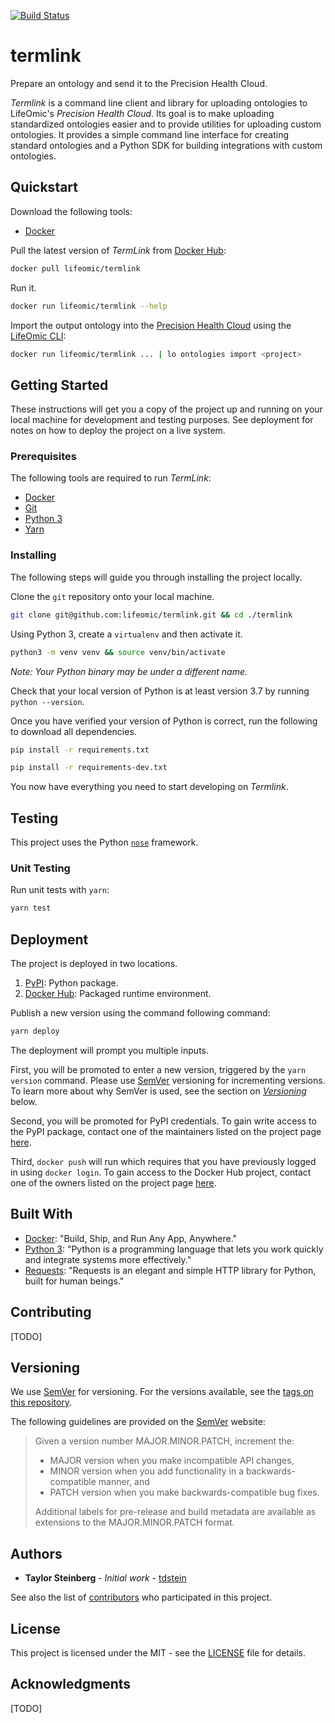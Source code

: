[![Build Status](https://travis-ci.org/lifeomic/termlink.svg?branch=master)](https://travis-ci.org/lifeomic/termlink)

# termlink

Prepare an ontology and send it to the Precision Health Cloud.

_Termlink_ is a command line client and library for uploading ontologies to LifeOmic's _Precision Health Cloud_. Its goal is to make uploading standardized ontologies easier and to provide utilities for uploading custom ontologies. It provides a simple command line interface for creating standard ontologies and a Python SDK for building integrations with custom ontologies.

## Quickstart

Download the following tools:

- [Docker](https://docs.docker.com/install/)

Pull the latest version of _TermLink_ from [Docker Hub](https://hub.docker.com/r/lifeomic/termlink):

```sh
docker pull lifeomic/termlink
```

Run it.

```sh
docker run lifeomic/termlink --help
```

Import the output ontology into the [Precision Health Cloud](https://lifeomic.com/products/) using the [LifeOmic CLI](https://github.com/lifeomic/cli):

```sh
docker run lifeomic/termlink ... | lo ontologies import <project>
```

## Getting Started

These instructions will get you a copy of the project up and running on your local machine for development and testing purposes. See deployment for notes on how to deploy the project on a live system.

### Prerequisites

The following tools are required to run _TermLink_:

- [Docker](https://docs.docker.com/install/)
- [Git](https://git-scm.com/)
- [Python 3](https://www.python.org/download/releases/3.0/)
- [Yarn](https://yarnpkg.com/en/)

### Installing

The following steps will guide you through installing the project locally.

Clone the `git` repository onto your local machine.

```sh
git clone git@github.com:lifeomic/termlink.git && cd ./termlink
```

Using Python 3, create a `virtualenv` and then activate it.

```sh
python3 -m venv venv && source venv/bin/activate
```

_Note: Your Python binary may be under a different name._

Check that your local version of Python is at least version 3.7 by running `python --version`.

Once you have verified your version of Python is correct, run the following to download all dependencies.

```sh
pip install -r requirements.txt
```

```sh
pip install -r requirements-dev.txt
```

You now have everything you need to start developing on _Termlink_. 

## Testing

This project uses the Python [`nose`](https://nose.readthedocs.io/en/latest/index.html) framework.

### Unit Testing

Run unit tests with `yarn`:

```sh
yarn test
```

## Deployment

The project is deployed in two locations.

1. [PyPI](https://pypi.org/project/termlink/): Python package. 
2. [Docker Hub](https://hub.docker.com/r/lifeomic/termlink): Packaged runtime environment.

Publish a new version using the command following command:

```sh
yarn deploy
```

The deployment will prompt you multiple inputs.

First, you will be promoted to enter a new version, triggered by the `yarn version` command. Please use [SemVer](https://semver.org/) versioning for incrementing versions. To learn more about why SemVer is used, see the section on [_Versioning_](##Versioning) below.

Second, you will be promoted for PyPI credentials. To gain write access to the PyPI package, contact one of the maintainers listed on the project page [here](https://pypi.org/project/termlink/).

Third, `docker push` will run which requires that you have previously logged in using `docker login`. To gain access to the Docker Hub project, contact one of the owners listed on the project page [here](https://hub.docker.com/r/lifeomic/termlink).

## Built With

- [Docker](https://www.docker.com/): "Build, Ship, and Run Any App, Anywhere."
- [Python 3](https://www.python.org/): "Python is a programming language that lets you work quickly and integrate systems more effectively."
- [Requests](http://docs.python-requests.org/en/master/): "Requests is an elegant and simple HTTP library for Python, built for human beings."

## Contributing

[TODO]

## Versioning

We use [SemVer](http://semver.org/) for versioning. For the versions available, see the [tags on this repository](https://github.com/your/project/tags). 

The following guidelines are provided on the [SemVer]((http://semver.org/)) website:

> Given a version number MAJOR.MINOR.PATCH, increment the:
>
> - MAJOR version when you make incompatible API changes,
> - MINOR version when you add functionality in a backwards-compatible manner, and
> - PATCH version when you make backwards-compatible bug fixes.
>
> Additional labels for pre-release and build metadata are available as extensions to the MAJOR.MINOR.PATCH format.

## Authors

- **Taylor Steinberg** - *Initial work* - [tdstein](https://github.com/tdstein)

See also the list of [contributors](https://github.com/lifeomic/termlink/contributors) who participated in this project.

## License

This project is licensed under the MIT - see the [LICENSE](LICENSE.txt) file for details.

## Acknowledgments

[TODO]
